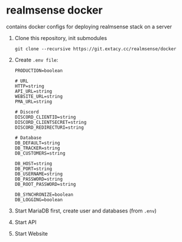 # realmsense docker

contains docker configs for deploying realmsense stack on a server

1. Clone this repository, init submodules
    ```
    git clone --recursive https://git.extacy.cc/realmsense/docker
    ```

1. Create `.env file`:
    ```
    PRODUCTION=boolean

    # URL
    HTTP=string
    API_URL=string
    WEBSITE_URL=string
    PMA_URL=string

    # Discord
    DISCORD_CLIENTID=string
    DISCORD_CLIENTSECRET=string
    DISCORD_REDIRECTURI=string

    # Database
    DB_DEFAULT=string
    DB_TRACKER=string
    DB_CUSTOMERS=string

    DB_HOST=string
    DB_PORT=string
    DB_USERNAME=string
    DB_PASSWORD=string
    DB_ROOT_PASSWORD=string

    DB_SYNCHRONIZE=boolean
    DB_LOGGING=boolean
    ```

1. Start MariaDB first, create user and databases (from `.env`)

1. Start API

1. Start Website